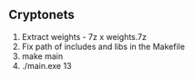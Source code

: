 ## Cryptonets ##

1. Extract weights - 7z x weights.7z
2. Fix path of includes and libs in the Makefile
3. make main
4. ./main.exe 13
